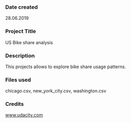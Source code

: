 ### Date created
28.06.2019

### Project Title
US Bike share analysis

### Description
This projects allows to explore bike share usage patterns.

### Files used
chicago.csv, new_york_city.csv, washington.csv

### Credits
www.udacity.com
